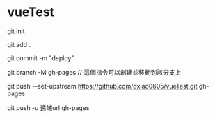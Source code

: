 # vueTest

git init

git add .

git commit -m "deploy"

git branch -M gh-pages    // 這個指令可以創建並移動到該分支上

git push --set-upstream https://github.com/dxiao0605/vueTest.git gh-pages

git push -u 遠端url gh-pages
